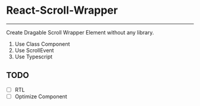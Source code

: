 # React-Scroll-Wrapper
---
Create Dragable Scroll Wrapper Element without any library.

1. Use Class Component
2. Use ScrollEvent
3. Use Typescript


## TODO
- [ ] RTL
- [ ] Optimize Component